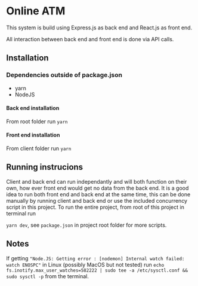 # Online ATM 
This system is build using Express.js as back end and React.js as front end. 

All interaction between back end and front end is done via API calls. 

## Installation 
### Dependencies outside of package.json 
* yarn
* NodeJS 

#### Back end installation
From root folder run `yarn` 

#### Front end installation
From client folder run `yarn` 

## Running instrucions
Client and back end can run independantly and will both function on their own, how ever front end would get no data from the back end. It is a good idea to run both front end and back end at the same time, this can be done manually by running client and back end or use the included concurrency script in this project. To run the entire project, from root of this project in terminal run 

`yarn dev`, see `package.json` in project root folder for more scripts. 

## Notes 
If getting `"Node.JS: Getting error : [nodemon] Internal watch failed: watch ENOSPC"` in Linux (possibly MacOS but not tested) run 
`echo fs.inotify.max_user_watches=582222 | sudo tee -a /etc/sysctl.conf && sudo sysctl -p` from the terminal.

